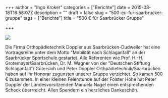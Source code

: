 +++
author = "Ingo Kroker"
categories = ["Berichte"]
date = 2015-03-18T16:58:07Z
description = ""
draft = false
slug = "500-eu-fur-saarbrucker-gruppe"
tags = ["Berichte"]
title = "500 € für Saarbrücker Gruppe"

+++

![](/content/images/2015/03/2013-Scheck-bergabe--Small-.JPG)

Die Firma Orthopädietechnik Doppler aus Saarbrücken-Dudweiler hat eine Vortragsreihe
unter dem Motto "Mobilität nach Schlaganfall" an der Saarbrücker Sportschule gestartet. Alle Referenten
wie Prof. H.-H. Grotemayer/Saarbrücken, Dr. M. Wagner von der "Deutschen Stiftung Schlaganfall"/
Gütersloh und Peter Doppler Orthpädietechnik/Saarbrücken haben auf ihr Honorar zugunsten unserer
Gruppe verzichtet.
So kamen 500 € zusammen. In einer kleinen Feierstunde auf der Folster Höhe hat Peter Doppler
der Landesvorsitzenden Manuela Nagel einen entsprechenden Scheck überrreicht.
Allen Spendern ein herzliches Dankeschön. 


